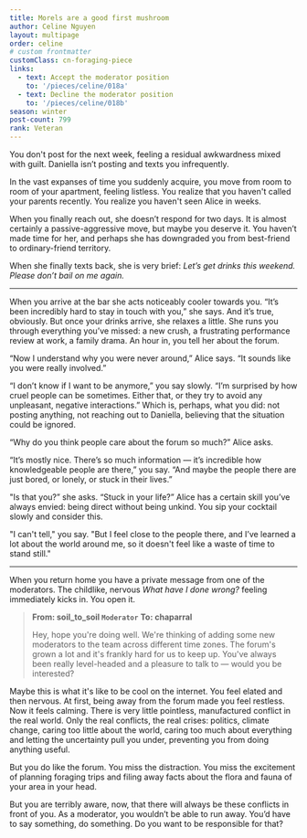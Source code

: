 ```yaml
---
title: Morels are a good first mushroom
author: Celine Nguyen
layout: multipage
order: celine
# custom frontmatter
customClass: cn-foraging-piece
links:
  - text: Accept the moderator position
    to: '/pieces/celine/018a'
  - text: Decline the moderator position
    to: '/pieces/celine/018b'
season: winter
post-count: 799
rank: Veteran
---
```


You don't post for the next week, feeling a residual awkwardness mixed with guilt. Daniella isn’t posting and texts you infrequently.

In the vast expanses of time you suddenly acquire, you move from room to room of your apartment, feeling listless. You realize that you haven't called your parents recently. You realize you haven't seen Alice in weeks.

When you finally reach out, she doesn’t respond for two days. It is almost certainly a passive-aggressive move, but maybe you deserve it. You haven’t made time for her, and perhaps she has downgraded you from best-friend to ordinary-friend territory.

When she finally texts back, she is very brief: *Let’s get drinks this weekend. Please don’t bail on me again.*

---

When you arrive at the bar she acts noticeably cooler towards you. “It’s been incredibly hard to stay in touch with you,” she says. And it’s true, obviously. But once your drinks arrive, she relaxes a little. She runs you through everything you’ve missed: a new crush, a frustrating performance review at work, a family drama. An hour in, you tell her about the forum.

“Now I understand why you were never around,” Alice says. “It sounds like you were really involved.”

“I don’t know if I want to be anymore,” you say slowly. “I’m surprised by how cruel people can be sometimes. Either that, or they try to avoid any unpleasant, negative interactions.” Which is, perhaps, what you did: not posting anything, not reaching out to Daniella, believing that the situation could be ignored.

“Why do you think people care about the forum so much?” Alice asks.

“It’s mostly nice. There’s so much information — it’s incredible how knowledgeable people are there,” you say. “And maybe the people there are just bored, or lonely, or stuck in their lives.”

"Is that you?” she asks. “Stuck in your life?” Alice has a certain skill you’ve always envied: being direct without being unkind. You sip your cocktail slowly and consider this.

"I can't tell," you say. "But I feel close to the people there, and I’ve learned a lot about the world around me, so it doesn't feel like a waste of time to stand still."

---

When you return home you have a private message from one of the moderators. The childlike, nervous *What have I done wrong?* feeling immediately kicks in. You open it.

> **From: soil_to_soil `Moderator`**
> **To: chaparral**
>
> Hey, hope you're doing well. We're thinking of adding some new moderators to the team across different time zones. The forum's grown a lot and it's frankly hard for us to keep up. You've always been really level-headed and a pleasure to talk to — would you be interested?

Maybe this is what it's like to be cool on the internet. You feel elated and then nervous. At first, being away from the forum made you feel restless. Now it feels calming. There is very little pointless, manufactured conflict in the real world. Only the real conflicts, the real crises: politics, climate change, caring too little about the world, caring too much about everything and letting the uncertainty pull you under, preventing you from doing anything useful.

But you do like the forum. You miss the distraction. You miss the excitement of planning foraging trips and filing away facts about the flora and fauna of your area in your head.

But you are terribly aware, now, that there will always be these conflicts in front of you. As a moderator, you wouldn’t be able to run away. You’d have to say something, do something. Do you want to be responsible for that?
